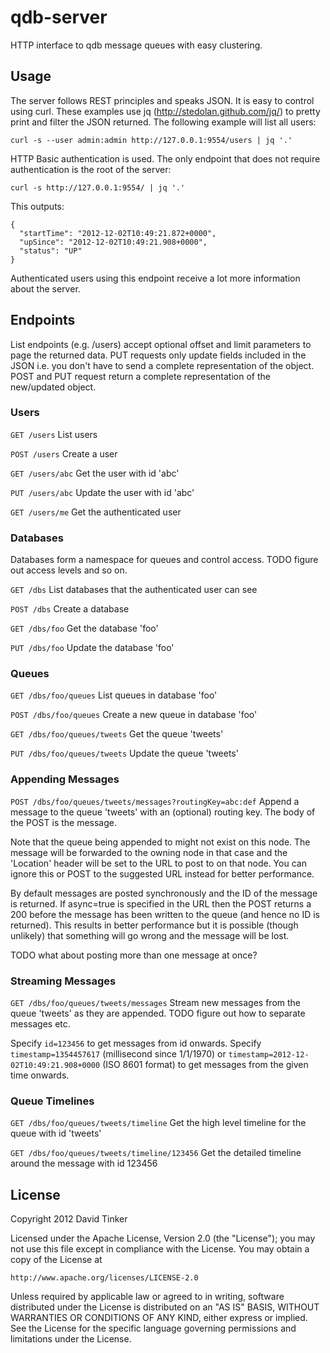qdb-server
==========

HTTP interface to qdb message queues with easy clustering.


Usage
-----

The server follows REST principles and speaks JSON. It is easy to control using curl. These examples use jq
(http://stedolan.github.com/jq/) to pretty print and filter the JSON returned. The following example will list all
users:

    curl -s --user admin:admin http://127.0.0.1:9554/users | jq '.'

HTTP Basic authentication is used. The only endpoint that does not require authentication is the root of the server:

    curl -s http://127.0.0.1:9554/ | jq '.'

This outputs:

    {
      "startTime": "2012-12-02T10:49:21.872+0000",
      "upSince": "2012-12-02T10:49:21.908+0000",
      "status": "UP"
    }

Authenticated users using this endpoint receive a lot more information about the server.


Endpoints
---------

List endpoints (e.g. /users) accept optional offset and limit parameters to page the returned data. PUT requests
only update fields included in the JSON i.e. you don't have to send a complete representation of the object. POST
and PUT request return a complete representation of the new/updated object.

### Users ###

`GET /users` List users

`POST /users` Create a user

`GET /users/abc` Get the user with id 'abc'

`PUT /users/abc` Update the user with id 'abc'

`GET /users/me` Get the authenticated user

### Databases ###

Databases form a namespace for queues and control access. TODO figure out access levels and so on.

`GET /dbs` List databases that the authenticated user can see

`POST /dbs` Create a database

`GET /dbs/foo` Get the database 'foo'

`PUT /dbs/foo` Update the database 'foo'

### Queues ###

`GET /dbs/foo/queues` List queues in database 'foo'

`POST /dbs/foo/queues` Create a new queue in database 'foo'

`GET /dbs/foo/queues/tweets` Get the queue 'tweets'

`PUT /dbs/foo/queues/tweets` Update the queue 'tweets'

### Appending Messages ###

`POST /dbs/foo/queues/tweets/messages?routingKey=abc:def` Append a message to the queue 'tweets' with an (optional)
routing key. The body of the POST is the message.

Note that the queue being appended to might not exist on this node. The message will be forwarded to the owning
node in that case and the 'Location' header will be set to the URL to post to on that node. You can ignore this or
POST to the suggested URL instead for better performance.

By default messages are posted synchronously and the ID of the message is returned. If async=true is specified in
the URL then the POST returns a 200 before the message has been written to the queue (and hence no ID is returned).
This results in better performance but it is possible (though unlikely) that something will go wrong and the message
will be lost.

TODO what about posting more than one message at once?

### Streaming Messages ###

`GET /dbs/foo/queues/tweets/messages` Stream new messages from the queue 'tweets' as they are appended.
TODO figure out how to separate messages etc.

Specify `id=123456` to get messages from id onwards. Specify `timestamp=1354457617` (millisecond since 1/1/1970) or
`timestamp=2012-12-02T10:49:21.908+0000` (ISO 8601 format) to get messages from the given time onwards.


### Queue Timelines ###

`GET /dbs/foo/queues/tweets/timeline` Get the high level timeline for the queue with id 'tweets'

`GET /dbs/foo/queues/tweets/timeline/123456` Get the detailed timeline around the message with id 123456


License
-------

Copyright 2012 David Tinker

Licensed under the Apache License, Version 2.0 (the "License");
you may not use this file except in compliance with the License.
You may obtain a copy of the License at

    http://www.apache.org/licenses/LICENSE-2.0

Unless required by applicable law or agreed to in writing, software
distributed under the License is distributed on an "AS IS" BASIS,
WITHOUT WARRANTIES OR CONDITIONS OF ANY KIND, either express or implied.
See the License for the specific language governing permissions and
limitations under the License.
